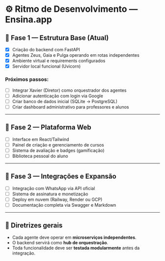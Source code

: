 # ⚙️ Ritmo de Desenvolvimento — Ensina.app

## 🚀 Fase 1 — Estrutura Base (Atual)
- [x] Criação do backend com FastAPI
- [x] Agentes Zeus, Gaia e Pulga operando em rotas independentes
- [x] Ambiente virtual e requirements configurados
- [x] Servidor local funcional (Uvicorn)

### Próximos passos:
- [ ] Integrar Xavier (Diretor) como orquestrador dos agentes
- [ ] Adicionar autenticação com login via Google
- [ ] Criar banco de dados inicial (SQLite → PostgreSQL)
- [ ] Criar dashboard administrativo para professores e alunos

---

## 🌱 Fase 2 — Plataforma Web
- [ ] Interface em React/Tailwind
- [ ] Painel de criação e gerenciamento de cursos
- [ ] Sistema de avaliação e badges (gamificação)
- [ ] Biblioteca pessoal do aluno

---

## 🔗 Fase 3 — Integrações e Expansão
- [ ] Integração com WhatsApp via API oficial
- [ ] Sistema de assinatura e monetização
- [ ] Deploy em nuvem (Railway, Render ou GCP)
- [ ] Documentação completa via Swagger e Markdown

---

## 🧭 Diretrizes gerais
- Cada agente deve operar em **microserviços independentes**.
- O backend servirá como **hub de orquestração**.
- Toda funcionalidade deve ser **testada modularmente** antes da integração.

